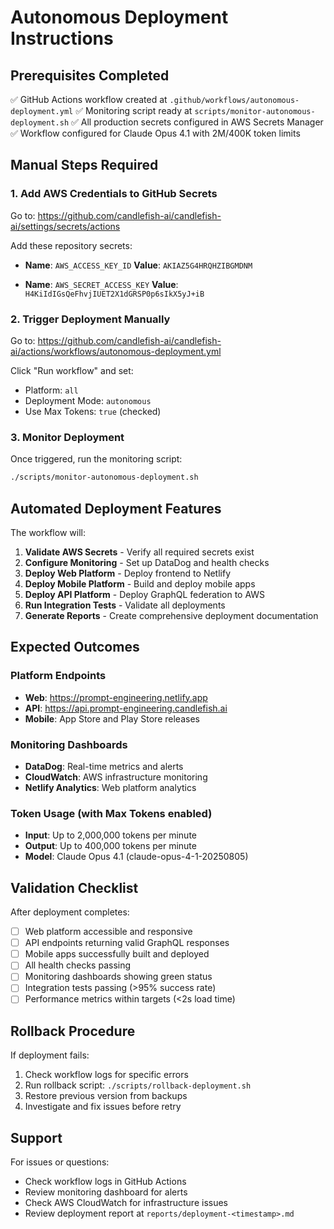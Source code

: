 # Autonomous Deployment Instructions

## Prerequisites Completed
✅ GitHub Actions workflow created at `.github/workflows/autonomous-deployment.yml`
✅ Monitoring script ready at `scripts/monitor-autonomous-deployment.sh`
✅ All production secrets configured in AWS Secrets Manager
✅ Workflow configured for Claude Opus 4.1 with 2M/400K token limits

## Manual Steps Required

### 1. Add AWS Credentials to GitHub Secrets
Go to: https://github.com/candlefish-ai/candlefish-ai/settings/secrets/actions

Add these repository secrets:
- **Name**: `AWS_ACCESS_KEY_ID`
  **Value**: `AKIAZ5G4HRQHZIBGMDNM`

- **Name**: `AWS_SECRET_ACCESS_KEY`
  **Value**: `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`

### 2. Trigger Deployment Manually
Go to: https://github.com/candlefish-ai/candlefish-ai/actions/workflows/autonomous-deployment.yml

Click "Run workflow" and set:
- Platform: `all`
- Deployment Mode: `autonomous`
- Use Max Tokens: `true` (checked)

### 3. Monitor Deployment
Once triggered, run the monitoring script:
```bash
./scripts/monitor-autonomous-deployment.sh
```

## Automated Deployment Features

The workflow will:
1. **Validate AWS Secrets** - Verify all required secrets exist
2. **Configure Monitoring** - Set up DataDog and health checks
3. **Deploy Web Platform** - Deploy frontend to Netlify
4. **Deploy Mobile Platform** - Build and deploy mobile apps
5. **Deploy API Platform** - Deploy GraphQL federation to AWS
6. **Run Integration Tests** - Validate all deployments
7. **Generate Reports** - Create comprehensive deployment documentation

## Expected Outcomes

### Platform Endpoints
- **Web**: https://prompt-engineering.netlify.app
- **API**: https://api.prompt-engineering.candlefish.ai
- **Mobile**: App Store and Play Store releases

### Monitoring Dashboards
- **DataDog**: Real-time metrics and alerts
- **CloudWatch**: AWS infrastructure monitoring
- **Netlify Analytics**: Web platform analytics

### Token Usage (with Max Tokens enabled)
- **Input**: Up to 2,000,000 tokens per minute
- **Output**: Up to 400,000 tokens per minute
- **Model**: Claude Opus 4.1 (claude-opus-4-1-20250805)

## Validation Checklist

After deployment completes:
- [ ] Web platform accessible and responsive
- [ ] API endpoints returning valid GraphQL responses
- [ ] Mobile apps successfully built and deployed
- [ ] All health checks passing
- [ ] Monitoring dashboards showing green status
- [ ] Integration tests passing (>95% success rate)
- [ ] Performance metrics within targets (<2s load time)

## Rollback Procedure

If deployment fails:
1. Check workflow logs for specific errors
2. Run rollback script: `./scripts/rollback-deployment.sh`
3. Restore previous version from backups
4. Investigate and fix issues before retry

## Support

For issues or questions:
- Check workflow logs in GitHub Actions
- Review monitoring dashboard for alerts
- Check AWS CloudWatch for infrastructure issues
- Review deployment report at `reports/deployment-<timestamp>.md`